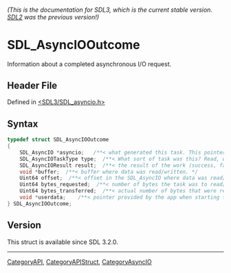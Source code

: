 ###### (This is the documentation for SDL3, which is the current stable version. [SDL2](https://wiki.libsdl.org/SDL2/) was the previous version!)
# SDL_AsyncIOOutcome

Information about a completed asynchronous I/O request.

## Header File

Defined in [<SDL3/SDL_asyncio.h>](https://github.com/libsdl-org/SDL/blob/main/include/SDL3/SDL_asyncio.h)

## Syntax

```c
typedef struct SDL_AsyncIOOutcome
{
    SDL_AsyncIO *asyncio;   /**< what generated this task. This pointer will be invalid if it was closed! */
    SDL_AsyncIOTaskType type;  /**< What sort of task was this? Read, write, etc? */
    SDL_AsyncIOResult result;  /**< the result of the work (success, failure, cancellation). */
    void *buffer;  /**< buffer where data was read/written. */
    Uint64 offset;  /**< offset in the SDL_AsyncIO where data was read/written. */
    Uint64 bytes_requested;  /**< number of bytes the task was to read/write. */
    Uint64 bytes_transferred;  /**< actual number of bytes that were read/written. */
    void *userdata;    /**< pointer provided by the app when starting the task */
} SDL_AsyncIOOutcome;
```

## Version

This struct is available since SDL 3.2.0.

----
[CategoryAPI](CategoryAPI), [CategoryAPIStruct](CategoryAPIStruct), [CategoryAsyncIO](CategoryAsyncIO)

